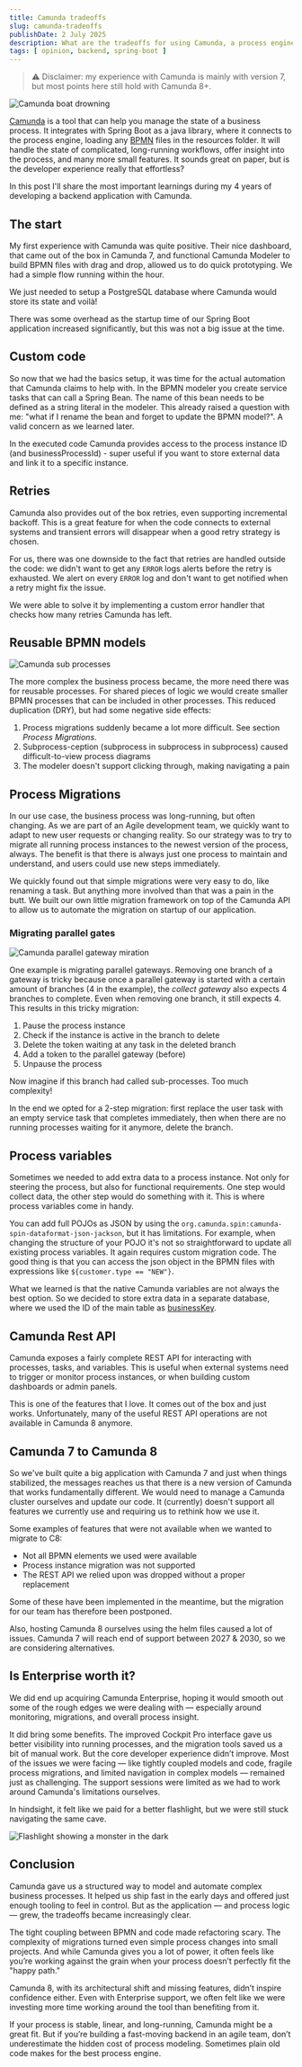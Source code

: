 ```yaml
---
title: Camunda tradeoffs
slug: camunda-tradeoffs
publishDate: 2 July 2025
description: What are the tradeoffs for using Camunda, a process engine, in backend development?
tags: [ opinion, backend, spring-boot ]
---
```


> ⚠️ Disclaimer: my experience with Camunda is mainly with version 7, but most points here still hold with Camunda 8+.

![Camunda boat drowning](/assets/blog/4-camunda-tradeoffs/camunda-tradeoffs.webp)

[Camunda][1] is a tool that can help you manage the state of a business process. It integrates with Spring Boot as a
java library, where it connects to the process engine, loading any [BPMN][2] files in the resources folder. It will
handle the state of complicated, long-running workflows, offer insight into the process, and many more small features.
It sounds great on paper, but is the developer experience really that effortless?

In this post I'll share the most important learnings during my 4 years of developing a backend application with Camunda.

## The start

My first experience with Camunda was quite positive. Their nice dashboard, that came out of the box in Camunda 7, and
functional Camunda Modeler to build BPMN files with drag and drop, allowed us to do quick prototyping. We had a simple
flow running within the hour.

We just needed to setup a PostgreSQL database where Camunda would store its state and voilà!

There was some overhead as the startup time of our Spring Boot application increased significantly, but this was not
a big issue at the time.

## Custom code

So now that we had the basics setup, it was time for the actual automation that Camunda claims to help with. In the BPMN
modeler you create service tasks that can call a Spring Bean. The name of this bean needs to be defined as a string
literal in the modeler. This already raised a question with me: "what if I rename the bean and forget to update
the BPMN model?". A valid concern as we learned later.

In the executed code Camunda provides access to the process instance ID (and businessProcessId) - super useful if
you want to store external data and link it to a specific instance.

## Retries

Camunda also provides out of the box retries, even supporting incremental backoff. This is a great feature for when
the code connects to external systems and transient errors will disappear when a good retry strategy is chosen.

For us, there was one downside to the fact that retries are handled outside the code: we didn't want to get any
`ERROR` logs alerts before the retry is exhausted. We alert on every `ERROR` log and don't want to get notified when
a retry might fix the issue.

We were able to solve it by implementing a custom error handler that checks how many retries Camunda has left.

## Reusable BPMN models

![Camunda sub processes](/assets/blog/4-camunda-tradeoffs/camunda-subprocess.webp)

The more complex the business process became, the more need there was for reusable processes. For shared pieces of logic
we
would create smaller BPMN processes that can be included in other processes. This reduced duplication (DRY), but had
some negative side effects:

1. Process migrations suddenly became a lot more difficult. See section _Process Migrations_.
2. Subprocess-ception (subprocess in subprocess in subprocess) caused difficult-to-view process diagrams
3. The modeler doesn't support clicking through, making navigating a pain

## Process Migrations

In our use case, the business process was long-running, but often changing. As we are part of an Agile development team,
we quickly want to adapt to new user requests or changing reality. So our strategy was to try to migrate all running
process instances to the newest version of the process, always. The benefit is that there is always just one process to
maintain and understand, and users could use new steps immediately.

We quickly found out that simple migrations were very easy to do, like renaming a task. But anything more involved than
that was a pain in the butt. We built our own little migration framework on top of the Camunda API to allow us to
automate the migration on startup of our application.

### Migrating parallel gates

![Camunda parallel gateway miration](/assets/blog/4-camunda-tradeoffs/camunda-parallel-gateway.webp)

One example is migrating parallel gateways. Removing one branch of a gateway is tricky because once a parallel gateway
is started with a certain amount of branches (4 in the example), the _collect gateway_ also expects 4 branches to
complete. Even when removing one branch, it still expects 4. This results in this tricky migration:

1. Pause the process instance
2. Check if the instance is active in the branch to delete
3. Delete the token waiting at any task in the deleted branch
4. Add a token to the parallel gateway (before)
5. Unpause the process

Now imagine if this branch had called sub-processes. Too much complexity!

In the end we opted for a 2-step migration: first replace the user task with an empty service task that completes
immediately, then when there are no running processes waiting for it anymore, delete the branch.

## Process variables

Sometimes we needed to add extra data to a process instance. Not only for steering the process, but also for functional
requirements. One step would collect data, the other step would do something with it. This is where process variables
come in handy.

You can add full POJOs as JSON by using the `org.camunda.spin:camunda-spin-dataformat-json-jackson`, but it has
limitations. For example, when changing the structure of your POJO it's not so straightforward to update all existing
process variables. It again requires custom migration code. The good thing is that you can access the json object in the
BPMN files with expressions like `${customer.type == "NEW"}`.

What we learned is that the native Camunda variables are not always the best option. So we decided to store extra data
in a separate database, where we used the ID of the main table
as [businessKey](https://camunda.com/blog/2018/10/business-key/).

## Camunda Rest API

Camunda exposes a fairly complete REST API for interacting with processes, tasks, and variables. This is useful when
external systems need to trigger or monitor process instances, or when building custom dashboards or admin panels.

This is one of the features that I love. It comes out of the box and just works. Unfortunately, many of the useful
REST API operations are not available in Camunda 8 anymore.

## Camunda 7 to Camunda 8

So we've built quite a big application with Camunda 7 and just when things stabilized, the messages reaches us that
there is a new version of Camunda that works fundamentally different. We would need to manage a Camunda cluster
ourselves and update our code. It (currently) doesn't support all features we currently use and requiring us to rethink
how we use it.

Some examples of features that were not available when we wanted to migrate to C8:

- Not all BPMN elements we used were available
- Process instance migration was not supported
- The REST API we relied upon was dropped without a proper replacement

Some of these have been implemented in the meantime, but the migration for our team has therefore been postponed.

Also, hosting Camunda 8 ourselves using the helm files caused a lot of issues. Camunda 7 will reach end of support
between 2027 & 2030, so we are considering alternatives.

## Is Enterprise worth it?

We did end up acquiring Camunda Enterprise, hoping it would smooth out some of the rough edges we were dealing with —
especially around monitoring, migrations, and overall process insight.

It did bring some benefits. The improved Cockpit Pro interface gave us better visibility into running processes, and the
migration tools saved us a bit of manual work. But the core developer experience didn’t improve. Most of the
issues we were facing — like tightly coupled models and code, fragile process migrations, and limited navigation in
complex models — remained just as challenging. The support sessions were limited as we had to work around Camunda's
limitations ourselves.

In hindsight, it felt like we paid for a better flashlight, but we were still stuck navigating the same cave.


![Flashlight showing a monster in the dark](/assets/blog/4-camunda-tradeoffs/camunda-flashlight.webp)
## Conclusion

Camunda gave us a structured way to model and automate complex business processes. It helped us ship fast in the early
days and offered just enough tooling to feel in control. But as the application — and process logic — grew, the
tradeoffs became increasingly clear.

The tight coupling between BPMN and code made refactoring scary. The complexity of migrations turned even simple process
changes into small projects. And while Camunda gives you a lot of power, it often feels like you’re working against the
grain when your process doesn’t perfectly fit the "happy path."

Camunda 8, with its architectural shift and missing features, didn’t inspire confidence either. Even with Enterprise
support, we often felt like we were investing more time working around the tool than benefiting from it.

If your process is stable, linear, and long-running, Camunda might be a great fit. But if you’re building a fast-moving
backend in an agile team, don’t underestimate the hidden cost of process modeling. Sometimes plain old code makes for
the best process engine.

[1]: https://camunda.com/

[2]: https://nl.wikipedia.org/wiki/Business_Process_Model_and_Notation